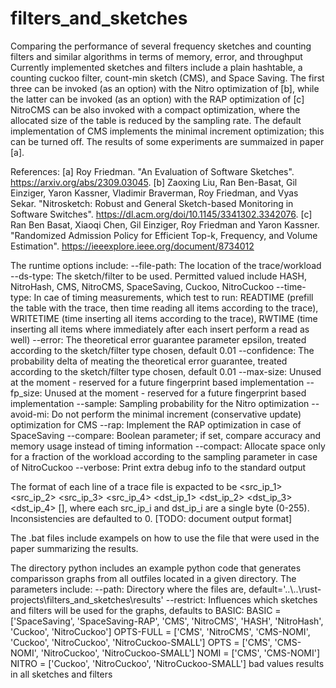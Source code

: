 # filters_and_sketches
Comparing the performance of several frequency sketches and counting filters and similar algorithms in terms of memory, error, and throughput
Currently implemented sketches and filters include a plain hashtable, a counting cuckoo filter, count-min sketch (CMS), and Space Saving.
The first three can be invoked (as an option) with the Nitro optimization of [b], while the latter can be invoked (as an option) with the RAP optimization of [c]
NitroCMS can be also invoked with a compact optimization, where the allocated size of the table is reduced by the sampling rate.
The default implementation of CMS implements the minimal increment optimization; this can be turned off.
The results of some experiments are summaized in paper [a].

References:
[a] Roy Friedman. "An Evaluation of Software Sketches". https://arxiv.org/abs/2309.03045.
[b] Zaoxing Liu, Ran Ben-Basat, Gil Einziger, Yaron Kassner, Vladimir Braverman, Roy Friedman, and Vyas Sekar. "Nitrosketch: Robust and General Sketch-based Monitoring in Software Switches". https://dl.acm.org/doi/10.1145/3341302.3342076.
[c] Ran Ben Basat, Xiaoqi Chen, Gil Einziger, Roy Friedman and Yaron Kassner. "Randomized Admission Policy for Efficient Top-k, Frequency, and Volume Estimation". https://ieeexplore.ieee.org/document/8734012

The runtime options include:
  --file-path: The location of the trace/workload
  --ds-type: The sketch/filter to be used. Permitted valued include HASH, NitroHash, CMS, NitroCMS, SpaceSaving, Cuckoo, NitroCuckoo
  --time-type: In cae of timing measurements, which test to run: READTIME (prefill the table with the trace, then time reading all items according to the trace), WRITETIME (time inserting all items according to the trace), RWTIME (time inserting all items where immediately after each insert perform a read as well)
  --error: The theoretical error guarantee parameter epsilon, treated according to the sketch/filter type chosen, default 0.01
  --confidence: The probability delta of meating the theoretical error guarantee, treated according to the sketch/filter type chosen, default 0.01
  --max-size: Unused at the moment - reserved for a future fingerprint based implementation
  --fp_size: Unused at the moment - reserved for a future fingerprint based implementation
  --sample: Sampling probability for the Nitro optimization
  --avoid-mi: Do not perform the minimal increment (conservative update) optimization for CMS
  --rap: Implement the RAP optimization in case of SpaceSaving
  --compare: Boolean parameter; if set, compare accuracy and memory usage instead of timing information
  --compact:  Allocate space only for a fraction of the workload according to the sampling parameter in case of NitroCuckoo
  --verbose: Print extra debug info to the standard output
  
  The format of each line of a trace file is expacted to be <src_ip_1> <src_ip_2> <src_ip_3> <src_ip_4> <dst_ip_1> <dst_ip_2> <dst_ip_3> <dst_ip_4> [<something>], where each src_ip_i and dst_ip_i are a single byte (0-255). Inconsistencies are defaulted to 0.
  [TODO: document output format]

  The .bat files include exampels on how to use the file that were used in the paper summarizing the results.

  The directory python includes an example python code that generates comparisson graphs from all outfiles located in a given directory.
  The parameters include:
    --path: Directory where the files are, default='..\\..\\rust-projects\\filters_and_sketches\\results'
    --restrict: Influences which sketches and filters will be used for the graphs, defaults to BASIC:
      BASIC = ['SpaceSaving', 'SpaceSaving-RAP', 'CMS', 'NitroCMS', 'HASH', 'NitroHash', 'Cuckoo', 'NitroCuckoo']
      OPTS-FULL = ['CMS', 'NitroCMS', 'CMS-NOMI', 'Cuckoo', 'NitroCuckoo', 'NitroCuckoo-SMALL']
      OPTS = ['CMS', 'CMS-NOMI', 'NitroCuckoo', 'NitroCuckoo-SMALL']
      NOMI = ['CMS', 'CMS-NOMI']
      NITRO = ['Cuckoo', 'NitroCuckoo', 'NitroCuckoo-SMALL']
      bad values results in all sketches and filters
  
